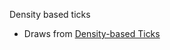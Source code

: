 Density based ticks

 * Draws from [Density-based Ticks](http://bl.ocks.org/curran/779f2db53e1e365e98d4)
